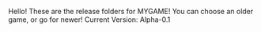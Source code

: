 Hello!
These are the release folders for MYGAME! You can choose an older game, or go for newer!
Current Version: Alpha-0.1
